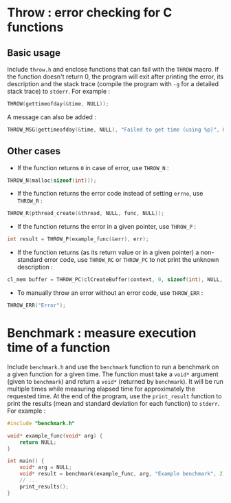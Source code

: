 # Throw : error checking for C functions


## Basic usage

Include `throw.h` and enclose functions that can fail with the `THROW` macro.
If the function doesn't return 0, the program will exit after printing the error, its description and the stack trace (compile the program with `-g` for a detailed stack trace) to `stderr`.
For example :
```c
THROW(gettimeofday(&time, NULL));
```

A message can also be added :
```c
THROW_MSG(gettimeofday(&time, NULL), "Failed to get time (using %p)", &time);
```


## Other cases

- If the function returns `0` in case of error, use `THROW_N` :
```c
THROW_N(malloc(sizeof(int)));
```

- If the function returns the error code instead of setting `errno`, use `THROW_R` :
```c
THROW_R(pthread_create(&thread, NULL, func, NULL));
```

- If the function returns the error in a given pointer, use `THROW_P` :
```c
int result = THROW_P(example_func(&err), err);
```

- If the function returns (as its return value or in a given pointer) a non-standard error code, use `THROW_RC` or `THROW_PC` to not print the unknown description :
```c
cl_mem buffer = THROW_PC(clCreateBuffer(context, 0, sizeof(int), NULL, &err), err);
```

- To manually throw an error without an error code, use `THROW_ERR` :
```c
THROW_ERR("Error");
```



# Benchmark : measure execution time of a function

Include `benchmark.h` and use the `benchmark` function to run a benchmark on a given function for a given time.
The function must take a `void*` argument (given to `benchmark`) and return a `void*` (returned by `benchmark`).
It will be run multiple times while measuring elapsed time for approximately the requested time.
At the end of the program, use the `print_result` function to print the results (mean and standard deviation for each function) to `stderr`.
For example :
```c
#include "benchmark.h"

void* example_func(void* arg) {
    return NULL;
}

int main() {
    void* arg = NULL;
    void* result = benchmark(example_func, arg, "Example benchmark", 2);
    // ...
    print_results();
}
```